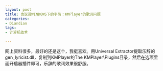 ```yaml
---
layout: post
title: 也说说WINDOWS下的事情：KMPlayer的歌词问题
categories:
- Diandian
tags:
- 计算机技术

---
```

网上资料很多，最好的还是这个，我挺喜欢。用Universal Extractor提取乐辞的gen_lyricist.dll，复制到KMPlayer的The KMPlayer\Plugins目录，然后在选项里面开启器插件即可，乐辞的歌词效果很舒服。